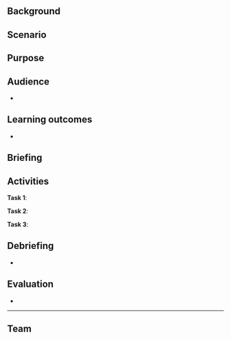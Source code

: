 ## Background



## Scenario



## Purpose




## Audience

- 


## Learning outcomes

- 

## Briefing



## Activities

**Task 1**: 

**Task 2**: 

**Task 3**: 


## Debriefing

- 

## Evaluation

- 


---

## Team

